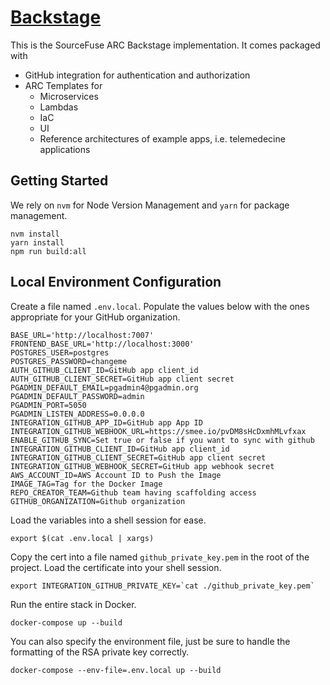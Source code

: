 # [Backstage](https://backstage.io)
This is the SourceFuse ARC Backstage implementation. It comes packaged with
- GitHub integration for authentication and authorization
- ARC Templates for
  - Microservices
  - Lambdas
  - IaC
  - UI
  - Reference architectures of example apps, i.e. telemedecine applications


## Getting Started
We rely on `nvm` for Node Version Management and `yarn` for package management.
```shell
nvm install
yarn install
npm run build:all
```

## Local Environment Configuration
Create a file named `.env.local`. Populate the values below with the ones appropriate for your GitHub organization.
```text
BASE_URL='http://localhost:7007'
FRONTEND_BASE_URL='http://localhost:3000'
POSTGRES_USER=postgres
POSTGRES_PASSWORD=changeme
AUTH_GITHUB_CLIENT_ID=GitHub app client_id
AUTH_GITHUB_CLIENT_SECRET=GitHub app client secret
PGADMIN_DEFAULT_EMAIL=pgadmin4@pgadmin.org
PGADMIN_DEFAULT_PASSWORD=admin
PGADMIN_PORT=5050
PGADMIN_LISTEN_ADDRESS=0.0.0.0
INTEGRATION_GITHUB_APP_ID=GitHub app App ID
INTEGRATION_GITHUB_WEBHOOK_URL=https://smee.io/pvDM8sHcDxmhMLvfxax
ENABLE_GITHUB_SYNC=Set true or false if you want to sync with github
INTEGRATION_GITHUB_CLIENT_ID=GitHub app client_id
INTEGRATION_GITHUB_CLIENT_SECRET=GitHub app client secret
INTEGRATION_GITHUB_WEBHOOK_SECRET=GitHub app webhook secret
AWS_ACCOUNT_ID=AWS Account ID to Push the Image
IMAGE_TAG=Tag for the Docker Image
REPO_CREATOR_TEAM=Github team having scaffolding access
GITHUB_ORGANIZATION=Github organization
```

Load the variables into a shell session for ease.

```shell
export $(cat .env.local | xargs)
```
Copy the cert into a file named `github_private_key.pem` in the root of the project. Load the certificate into your shell session.

```shell
export INTEGRATION_GITHUB_PRIVATE_KEY=`cat ./github_private_key.pem`
```
Run the entire stack in Docker.
```shell
docker-compose up --build
```

You can also specify the environment file, just be sure to handle the formatting of the RSA private key correctly.
```shell
docker-compose --env-file=.env.local up --build
```
